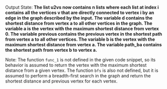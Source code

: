 Output State: **The list u2vs now contains n lists where each list at index i contains all the vertices v that are directly connected to vertex i by an edge in the graph described by the input. The variable d contains the shortest distance from vertex a to all other vertices in the graph. The variable a is the vertex with the maximum shortest distance from vertex 0. The variable previous contains the previous vertex in the shortest path from vertex a to all other vertices. The variable b is the vertex with the maximum shortest distance from vertex a. The variable path_ba contains the shortest path from vertex b to vertex a.**

Note: The function `func_1` is not defined in the given code snippet, so its behavior is assumed to return the vertex with the maximum shortest distance from a given vertex. The function `bfs` is also not defined, but it is assumed to perform a breadth-first search in the graph and return the shortest distance and previous vertex for each vertex.